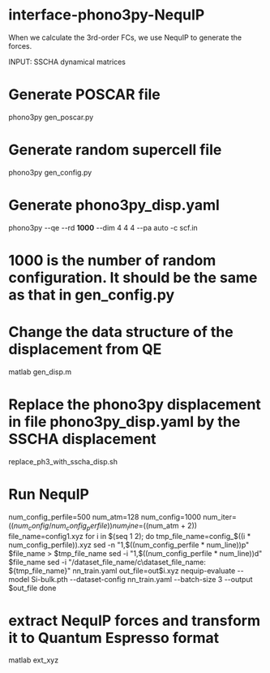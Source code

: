 # interface-phono3py-NequIP

When we calculate the 3rd-order FCs, we use NequIP to generate the forces.

INPUT: SSCHA dynamical matrices

# Generate POSCAR file
phono3py gen_poscar.py

# Generate random supercell file
phono3py gen_config.py

# Generate phono3py_disp.yaml
phono3py --qe --rd **1000** --dim 4 4 4 --pa auto -c scf.in
# 1000 is the number of random configuration. It should be the same as that in gen_config.py

# Change the data structure of the displacement from QE

matlab gen_disp.m

# Replace the phono3py displacement in file phono3py_disp.yaml by the SSCHA displacement

replace_ph3_with_sscha_disp.sh

# Run NequIP
num_config_perfile=500
num_atm=128
num_config=1000
num_iter=$((num_config / num_config_perfile))
num_line=$((num_atm + 2))
file_name=config1.xyz
for i in $(seq 1 2); do
tmp_file_name=config_$((i * num_config_perfile)).xyz
sed -n "1,$((num_config_perfile * num_line))p" $file_name > $tmp_file_name
sed -i "1,$((num_config_perfile * num_line))d" $file_name
sed -i "/dataset_file_name/c\\dataset_file_name: ${tmp_file_name}" nn_train.yaml
out_file=out$i.xyz
nequip-evaluate --model Si-bulk.pth --dataset-config nn_train.yaml --batch-size 3 --output $out_file 
done

# extract NequIP forces and transform it to Quantum Espresso format
matlab ext_xyz




